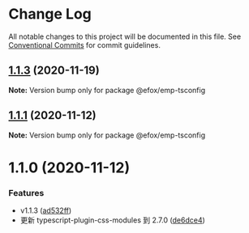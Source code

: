 # Change Log

All notable changes to this project will be documented in this file.
See [Conventional Commits](https://conventionalcommits.org) for commit guidelines.

## [1.1.3](https://github.com/efoxTeam/emp/compare/@efox/emp-tsconfig@1.1.2...@efox/emp-tsconfig@1.1.3) (2020-11-19)

**Note:** Version bump only for package @efox/emp-tsconfig





## [1.1.1](https://github.com/efoxTeam/emp/compare/@efox/emp-tsconfig@1.1.0...@efox/emp-tsconfig@1.1.1) (2020-11-12)

**Note:** Version bump only for package @efox/emp-tsconfig





# 1.1.0 (2020-11-12)


### Features

* v1.1.3 ([ad532ff](https://github.com/efoxTeam/emp/commit/ad532fff21fa07d79dabf13ed88426fd37e8a9ed))
* 更新 typescript-plugin-css-modules 到 2.7.0 ([de6dce4](https://github.com/efoxTeam/emp/commit/de6dce41def61363b04ab35175d09b6afb328991))
